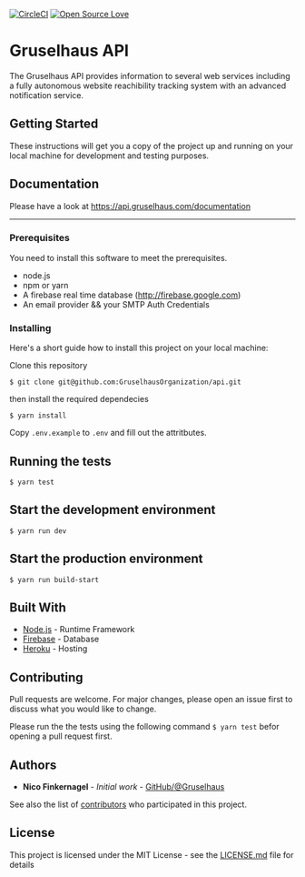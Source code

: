 [![CircleCI](https://circleci.com/gh/GruselhausOrganization/api.svg?style=svg)](https://circleci.com/gh/GruselhausOrganization/api) 
[![Open Source Love](https://badges.frapsoft.com/os/mit/mit.svg?v=102)](https://github.com/ellerbrock/open-source-badge/)

# Gruselhaus API

The Gruselhaus API provides information to several web services including a fully autonomous website reachibility tracking system with an advanced notification service.
## Getting Started

These instructions will get you a copy of the project up and running on your local machine for development and testing purposes.

## Documentation

Please have a look at https://api.gruselhaus.com/documentation

----

### Prerequisites
You need to install this software to meet the prerequisites.

* node.js
* npm or yarn
* A firebase real time database (http://firebase.google.com)
* An email provider && your SMTP Auth Credentials

### Installing

Here's a short guide how to install this project on your local machine:

Clone this repository
```
$ git clone git@github.com:GruselhausOrganization/api.git
```

then install the required dependecies
```
$ yarn install
```

Copy `.env.example` to `.env` and fill out the attritbutes.

## Running the tests

```
$ yarn test
```

## Start the development environment

```
$ yarn run dev
```

## Start the production environment

```
$ yarn run build-start
```

## Built With

* [Node.js](https://nodejs.org/) - Runtime Framework
* [Firebase](http://firebase.google.com) - Database
* [Heroku](https://heroku.com) - Hosting

## Contributing

Pull requests are welcome. For major changes, please open an issue first to discuss what you would like to change.

Please run the the tests using the following command `$ yarn test` befor opening a pull request first.

## Authors

* **Nico Finkernagel** - *Initial work* - [GitHub/@Gruselhaus](https://github.com/Gruselhaus)

See also the list of [contributors](https://github.com/GruselhausOrganization/api/contributors) who participated in this project.

## License

This project is licensed under the MIT License - see the [LICENSE.md](LICENSE.md) file for details